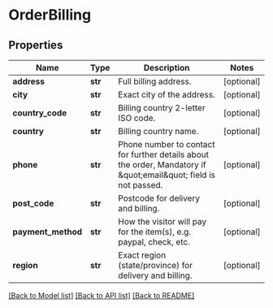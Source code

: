 # OrderBilling

## Properties
Name | Type | Description | Notes
------------ | ------------- | ------------- | -------------
**address** | **str** | Full billing address. | [optional] 
**city** | **str** | Exact city of the address. | [optional] 
**country_code** | **str** | Billing country 2-letter ISO code. | [optional] 
**country** | **str** | Billing country name. | [optional] 
**phone** | **str** | Phone number to contact for further details about the order, Mandatory if \&quot;email\&quot; field is not passed. | [optional] 
**post_code** | **str** | Postcode for delivery and billing. | [optional] 
**payment_method** | **str** | How the visitor will pay for the item(s), e.g. paypal, check, etc. | [optional] 
**region** | **str** | Exact region (state/province) for delivery and billing. | [optional] 

[[Back to Model list]](../README.md#documentation-for-models) [[Back to API list]](../README.md#documentation-for-api-endpoints) [[Back to README]](../README.md)


